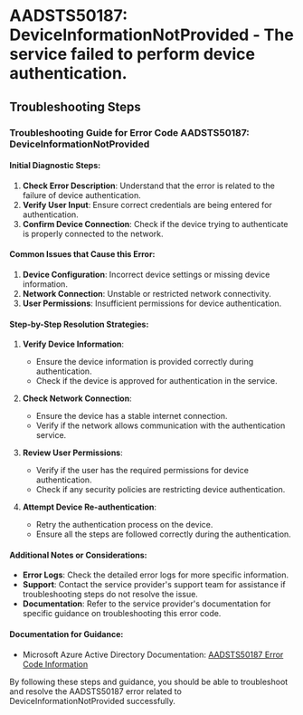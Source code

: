 # AADSTS50187: DeviceInformationNotProvided - The service failed to perform device authentication.


## Troubleshooting Steps
### Troubleshooting Guide for Error Code AADSTS50187: DeviceInformationNotProvided

#### Initial Diagnostic Steps:
1. **Check Error Description**: Understand that the error is related to the failure of device authentication.
2. **Verify User Input**: Ensure correct credentials are being entered for authentication.
3. **Confirm Device Connection**: Check if the device trying to authenticate is properly connected to the network.

#### Common Issues that Cause this Error:
1. **Device Configuration**: Incorrect device settings or missing device information.
2. **Network Connection**: Unstable or restricted network connectivity.
3. **User Permissions**: Insufficient permissions for device authentication.

#### Step-by-Step Resolution Strategies:
1. **Verify Device Information**:
   - Ensure the device information is provided correctly during authentication.
   - Check if the device is approved for authentication in the service.

2. **Check Network Connection**:
   - Ensure the device has a stable internet connection.
   - Verify if the network allows communication with the authentication service.

3. **Review User Permissions**:
   - Verify if the user has the required permissions for device authentication.
   - Check if any security policies are restricting device authentication.

4. **Attempt Device Re-authentication**:
   - Retry the authentication process on the device.
   - Ensure all the steps are followed correctly during the authentication.

#### Additional Notes or Considerations:
- **Error Logs**: Check the detailed error logs for more specific information.
- **Support**: Contact the service provider's support team for assistance if troubleshooting steps do not resolve the issue.
- **Documentation**: Refer to the service provider's documentation for specific guidance on troubleshooting this error code.

#### Documentation for Guidance:
- Microsoft Azure Active Directory Documentation: [AADSTS50187 Error Code Information](https://docs.microsoft.com/en-us/azure/active-directory/develop/reference-aadsts-error-codes)

By following these steps and guidance, you should be able to troubleshoot and resolve the AADSTS50187 error related to DeviceInformationNotProvided successfully.